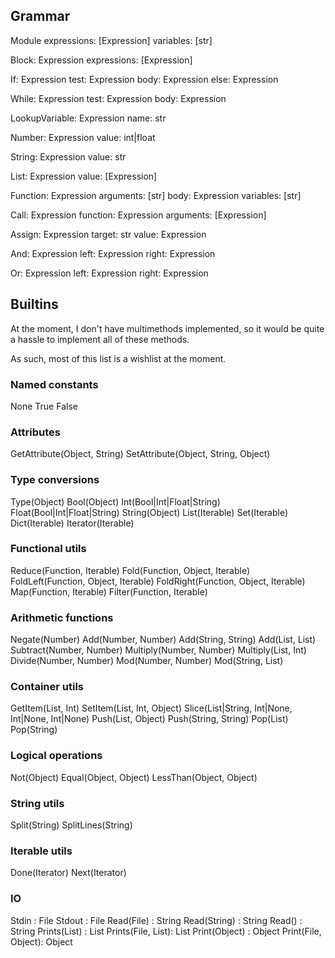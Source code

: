 
## Grammar

Module
  expressions: [Expression]
  variables: [str]

Block: Expression
  expressions: [Expression]

If: Expression
  test: Expression
  body: Expression
  else: Expression

While: Expression
  test: Expression
  body: Expression

LookupVariable: Expression
  name: str

Number: Expression
  value: int|float

String: Expression
  value: str

List: Expression
  value: [Expression]

Function: Expression
  arguments: [str]
  body: Expression
  variables: [str]

Call: Expression
  function: Expression
  arguments: [Expression]

Assign: Expression
  target: str
  value: Expression

And: Expression
  left: Expression
  right: Expression

Or: Expression
  left: Expression
  right: Expression


## Builtins

At the moment, I don't have multimethods implemented, so it would be quite a hassle to implement all of these methods.

As such, most of this list is a wishlist at the moment.

### Named constants
None
True
False

### Attributes
GetAttribute(Object, String)
SetAttribute(Object, String, Object)

### Type conversions
Type(Object)
Bool(Object)
Int(Bool|Int|Float|String)
Float(Bool|Int|Float|String)
String(Object)
List(Iterable)
Set(Iterable)
Dict(Iterable)
Iterator(Iterable)

### Functional utils
Reduce(Function, Iterable)
Fold(Function, Object, Iterable)
FoldLeft(Function, Object, Iterable)
FoldRight(Function, Object, Iterable)
Map(Function, Iterable)
Filter(Function, Iterable)

### Arithmetic functions
Negate(Number)
Add(Number, Number)
Add(String, String)
Add(List, List)
Subtract(Number, Number)
Multiply(Number, Number)
Multiply(List, Int)
Divide(Number, Number)
Mod(Number, Number)
Mod(String, List)

### Container utils
GetItem(List, Int)
SetItem(List, Int, Object)
Slice(List|String, Int|None, Int|None, Int|None)
Push(List, Object)
Push(String, String)
Pop(List)
Pop(String)

### Logical operations
Not(Object)
Equal(Object, Object)
LessThan(Object, Object)

### String utils
Split(String)
SplitLines(String)

### Iterable utils
Done(Iterator)
Next(Iterator)

### IO
Stdin : File
Stdout : File
Read(File) : String
Read(String) : String
Read() : String
Prints(List) : List
Prints(File, List): List
Print(Object) : Object
Print(File, Object): Object
